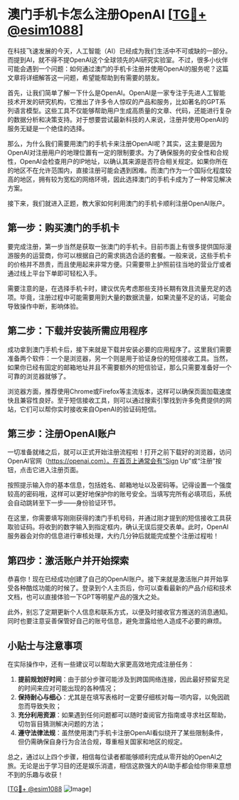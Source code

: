 # 澳门手机卡怎么注册OpenAI [[TG💪+ @esim1088](https://t.me/s/esim1088)]

在科技飞速发展的今天，人工智能（AI）已经成为我们生活中不可或缺的一部分。而提到AI，就不得不提OpenAI这个全球领先的AI研究实验室。不过，很多小伙伴可能会遇到一个问题：如何通过澳门的手机卡注册并使用OpenAI的服务呢？这篇文章将详细解答这一问题，希望能帮助到有需要的朋友。

首先，让我们简单了解一下什么是OpenAI。OpenAI是一家专注于先进人工智能技术开发的研究机构，它推出了许多令人惊叹的产品和服务，比如著名的GPT系列语言模型。这些工具不仅能够帮助用户生成高质量的文章、代码，还能进行复杂的数据分析和决策支持。对于想要尝试最新科技的人来说，注册并使用OpenAI的服务无疑是一个绝佳的选择。

那么，为什么我们需要用澳门的手机卡来注册OpenAI呢？其实，这主要是因为OpenAI对注册用户的地理位置有一定的限制要求。为了确保服务的安全性和合规性，OpenAI会检查用户的IP地址，以确认其来源是否符合相关规定。如果你所在的地区不在允许范围内，直接注册可能会遇到困难。而澳门作为一个国际化程度较高的地区，拥有较为宽松的网络环境，因此选择澳门的手机卡成为了一种常见解决方案。

接下来，我们就进入正题，教大家如何利用澳门的手机卡顺利注册OpenAI账户。

## 第一步：购买澳门的手机卡

要完成注册，第一步当然是获取一张澳门的手机卡。目前市面上有很多提供国际漫游服务的运营商，你可以根据自己的需求挑选合适的套餐。一般来说，这些手机卡的价格并不昂贵，而且使用起来非常方便。只需要带上护照前往当地的营业厅或者通过线上平台下单即可轻松入手。

需要注意的是，在选择手机卡时，建议优先考虑那些支持长期有效且流量充足的选项。毕竟，注册过程中可能需要用到大量的数据流量，如果流量不足的话，可能会导致操作中断，影响体验。

## 第二步：下载并安装所需应用程序

成功拿到澳门手机卡后，接下来就是下载并安装必要的应用程序了。这里我们需要准备两个软件：一个是浏览器，另一个则是用于验证身份的短信接收工具。当然，如果你已经有固定的邮箱地址并且不需要额外的短信验证，那么只需要准备好一个可靠的浏览器就够了。

浏览器方面，推荐使用Chrome或Firefox等主流版本，这样可以确保页面加载速度快且兼容性良好。至于短信接收工具，则可以通过搜索引擎找到许多免费提供的网站，它们可以帮你实时接收来自OpenAI的验证码短信。

## 第三步：注册OpenAI账户

一切准备就绪之后，就可以正式开始注册流程啦！打开之前下载好的浏览器，访问OpenAI官网（https://openai.com）。在首页上通常会有“Sign Up”或“注册”按钮，点击它进入注册页面。

按照提示输入你的基本信息，包括姓名、邮箱地址以及密码等。记得设置一个强度较高的密码哦，这样可以更好地保护你的账号安全。当填写完所有必填项后，系统会自动跳转至下一步——身份验证环节。

在这里，你需要填写刚刚获得的澳门手机号码，并通过刚才提到的短信接收工具获取验证码。将收到的数字输入到指定框内，确认无误后提交表单。此时，OpenAI服务器会对你的信息进行审核处理，大约几分钟后就能完成整个注册过程啦！

## 第四步：激活账户并开始探索

恭喜你！现在已经成功创建了自己的OpenAI账户。接下来就是激活账户并开始享受各种酷炫功能的时候了。登录到个人主页后，你可以查看最新的产品介绍和技术文档，也可以直接体验一下GPT等明星产品的强大之处。

此外，别忘了定期更新个人信息和联系方式，以便及时接收官方推送的消息通知。同时也要注意妥善保管好自己的账号信息，避免泄露给他人造成不必要的麻烦。

## 小贴士与注意事项

在实际操作中，还有一些建议可以帮助大家更高效地完成注册任务：

1. **提前规划好时间**：由于部分步骤可能涉及到跨国网络连接，因此最好预留充足的时间来应对可能出现的各种情况；
2. **保持耐心与细心**：尤其是在填写表格时一定要仔细核对每一项内容，以免因疏忽而导致失败；
3. **充分利用资源**：如果遇到任何问题都可以随时查阅官方指南或寻求社区帮助，切勿盲目猜测解决问题的方法；
4. **遵守法律法规**：虽然使用澳门手机卡注册OpenAI看似绕开了某些限制条件，但仍需确保自身行为合法合规，尊重相关国家和地区的规定。

总之，通过以上四个步骤，相信每位读者都能够顺利完成从零开始的OpenAI之旅。无论是出于学习目的还是娱乐消遣，相信这款强大的AI助手都会给你带来意想不到的乐趣与收获！

[[TG💪+ @esim1088](https://t.me/s/esim1088) ![Image](https://i.postimg.cc/4NQfJmqS/Snipaste-2025-05-13-00-14-12.png)]